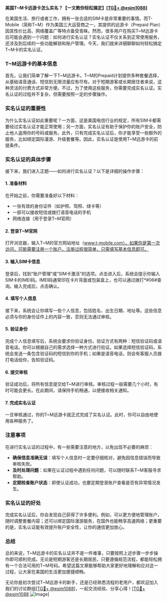**美国T~M卡远游卡怎么实名？【一文教你轻松搞定】[[TG💪+ @esim1088](https://t.me/s/esim1088)]**

在美国生活、旅行或者工作，拥有一张合适的SIM卡是非常重要的事情。而T-Mobile（简称T~M）作为美国三大运营商之一，其提供的远游卡（Prepaid Plan）因其性价比高、网络覆盖广等特点备受青睐。然而，很多用户在购买T~M远游卡后可能会遇到一个问题：如何进行实名认证？实名认证不仅关系到正常使用服务，还涉及到后续的一些功能解锁和账户管理。今天，我们就来详细聊聊如何轻松搞定T~M卡的实名认证。

### T~M远游卡的基本信息

首先，让我们简单了解一下T~M远游卡。T~M的Prepaid计划提供多种套餐选择，从基础语音通话、短信到无限流量应有尽有。对于短期游客或长期居住者来说，这种灵活的付费方式非常方便。不过，为了使用这些服务，你需要完成实名认证。实名认证的过程并不复杂，但需要按照一定的步骤操作。

### 实名认证的重要性

为什么实名认证如此重要呢？一方面，这是美国电信行业的规定，所有SIM卡都需要经过实名认证才能正常使用；另一方面，实名认证有助于保护你的账户安全，防止他人盗用你的号码或服务。此外，只有完成实名认证后，你才能享受一些额外的服务，比如绑定国际漫游、升级套餐等。因此，实名认证是使用T~M远游卡的前提条件。

### 实名认证的具体步骤

接下来，我们进入正题——如何进行实名认证？以下是详细的操作步骤：

#### 1. 准备材料
在开始之前，你需要准备好以下材料：
- 一张有效的身份证件（如护照、驾照、绿卡等）
- 一部可以接收短信或拨打语音电话的手机
- 网络连接（用于登录T~M官网）

#### 2. 登录T~M官网
打开浏览器，输入T~M的官方网站地址（www.t-mobile.com）。如果你是第一次访问，可能需要注册一个账户。注册过程很简单，只需填写基本信息即可。

#### 3. 输入SIM卡信息
登录后，找到“账户管理”或“SIM卡激活”的选项。点击进入后，系统会提示你输入SIM卡的IMEI码。IMEI码通常印在卡片背面或包装盒上，也可以通过拨打*#06#查询。输入完成后，点击确认。

#### 4. 填写个人信息
接下来，系统会让你填写一些个人信息，包括姓名、出生日期、地址等。这些信息必须与你的身份证件上的内容一致，否则无法通过审核。

#### 5. 验证身份
完成个人信息填写后，系统会要求你验证身份。验证方式有两种：短信验证码或语音电话。你可以根据自己的需求选择一种方式进行验证。如果选择短信验证码，系统会发送一条包含验证码的短信到你的手机；如果是语音电话，则会有客服人员拨打电话给你，告知验证码。

#### 6. 提交审核
验证成功后，将所有信息提交给T~M进行审核。审核过程一般需要几个小时，有时可能会更长。在此期间，请保持手机畅通，以便接收相关通知。

#### 7. 完成实名认证
一旦审核通过，你的T~M远游卡就正式完成了实名认证。此时，你可以自由地使用各种服务了。

### 注意事项

在进行实名认证的过程中，有一些需要注意的地方，以免出现不必要的麻烦：

- **确保信息准确无误**：填写个人信息时一定要仔细核对，避免因信息错误而导致审核失败。
- **及时处理问题**：如果在认证过程中遇到任何问题，可以随时联系T~M客服寻求帮助。
- **定期检查账户状态**：即使认证成功，也要定期登录账户查看是否有异常情况发生。

### 实名认证的好处

完成实名认证后，你会发现自己获得了许多便利。例如，可以更方便地管理账户，随时调整套餐内容；还可以绑定国际漫游服务，在国外也能畅享高速网络；更重要的是，实名认证能有效提升账户安全性，让你的通信更加放心。

### 总结

总的来说，T~M远游卡的实名认证并不是一件难事，只要按照上述步骤一步步操作即可顺利完成。无论是短期游客还是长期居民，只要遵循规范流程，都能轻松拥有一个合法可用的T~M号码。希望这篇文章能够帮助大家更好地理解和应对这一过程，让大家在美国的生活更加便捷顺畅。

无论你是初次尝试T~M远游卡的新手，还是已经熟悉流程的老用户，都欢迎加入我们的讨论群组[[TG💪+ @esim1088](https://t.me/s/esim1088)]，一起交流经验、分享心得！[[TG💪+ @esim1088](https://t.me/s/esim1088) ![Image](https://i.postimg.cc/4NQfJmqS/Snipaste-2025-05-13-00-14-12.png)]